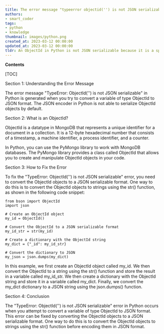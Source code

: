 ```yaml
---
title: The error message "typeerror objectid('') is not JSON serializable" means that the data type objectid cannot be converted into a JSON format
authors:
- smart_coder
tags:
- python
- knowledge
thumbnail: images/python.png
created_at: 2023-03-12 00:00:00
updated_at: 2023-03-12 00:00:00
tldr: An ObjectId in Python is not JSON serializable because it is a special data type used by MongoDB.
---
```


**Contents**

[TOC]

Section 1: Understanding the Error Message

The error message "TypeError: ObjectId('') is not JSON serializable" in Python is generated when you try to convert a variable of type ObjectId to JSON format. The JSON encoder in Python is not able to serialize ObjectId objects by default.

Section 2: What is an ObjectId?

ObjectId is a datatype in MongoDB that represents a unique identifier for a document in a collection. It is a 12-byte hexadecimal number that consists of a timestamp, a machine identifier, a process identifier, and a counter.

In Python, you can use the PyMongo library to work with MongoDB databases. The PyMongo library provides a class called ObjectId that allows you to create and manipulate ObjectId objects in your code.

Section 3: How to Fix the Error

To fix the "TypeError: ObjectId('') is not JSON serializable" error, you need to convert the ObjectId objects to a JSON serializable format. One way to do this is to convert the ObjectId objects to strings using the str() function, as shown in the following code snippet:

```
from bson import ObjectId
import json

# Create an ObjectId object
my_id = ObjectId()

# Convert the ObjectId to a JSON serializable format
my_id_str = str(my_id)

# Create a dictionary with the ObjectId string
my_dict = {"_id": my_id_str}

# Convert the dictionary to JSON
my_json = json.dumps(my_dict)
```

In this example, we first create an ObjectId object called my_id. We then convert the ObjectId to a string using the str() function and store the result in a variable called my_id_str. We then create a dictionary with the ObjectId string and store it in a variable called my_dict. Finally, we convert the my_dict dictionary to a JSON string using the json.dumps() function.

Section 4: Conclusion

The "TypeError: ObjectId('') is not JSON serializable" error in Python occurs when you attempt to convert a variable of type ObjectId to JSON format. This error can be fixed by converting the ObjectId objects to a JSON serializable format. One way to do this is to convert the ObjectId objects to strings using the str() function before encoding them in JSON format.
